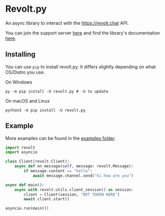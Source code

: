 # Revolt.py

An async library to interact with the https://revolt.chat API.

You can join the support server [here](https://rvlt.gg/FDXER6hr) and find the library's documentation [here](https://revoltpy.readthedocs.io/en/latest/).

## Installing

You can use `pip` to install revolt.py. It differs slightly depending on what OS/Distro you use.

On Windows
```
py -m pip install -U revolt.py # -U to update
```

On macOS and Linux
```
python3 -m pip install -U revolt.py
```

## Example

More examples can be found in the [examples folder](https://github.com/revoltchat/revolt.py/blob/master/examples).

```py
import revolt
import asyncio

class Client(revolt.Client):
    async def on_message(self, message: revolt.Message):
        if message.content == "hello":
            await message.channel.send("hi how are you")

async def main():
    async with revolt.utils.client_session() as session:
        client = Client(session, "BOT TOKEN HERE")
        await client.start()

asyncio.run(main())
```
